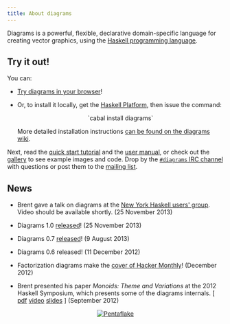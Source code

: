 ```yaml
---
title: About diagrams
---
```


Diagrams is a powerful, flexible, declarative domain-specific language
for creating vector graphics, using the
[Haskell programming language](http://haskell.org/).

Try it out!
-----------

You can:

* [Try diagrams in your browser](http://paste.hskll.org/)!

* Or, to install it locally, get the
  [Haskell Platform](http://hackage.haskell.org/platform/), then
  issue the command:

    <div style="text-align: center">
    `cabal install diagrams`
    </div>

    More detailed installation instructions [can be found on the diagrams wiki](http://www.haskell.org/haskellwiki/Diagrams/Install).

Next, read the [quick start tutorial](/doc/quickstart.html) and the
[user manual](http://projects.haskell.org/diagrams/manual/diagrams-manual.html),
or check out the [gallery](/gallery.html) to see example images and
code.  Drop by the [`#diagrams` IRC channel](http://webchat.freenode.net/)
with questions or post them to the
[mailing list](http://groups.google.com/group/diagrams-discuss).

News
----

* Brent gave a talk on diagrams at the
  [New York Haskell users' group](http://www.meetup.com/NY-Haskell/).
  Video should be available shortly. (25 November 2013)

* Diagrams 1.0 [released](/releases.html)! (25 November 2013)

* Diagrams 0.7 [released](/releases.html)! (9 August 2013)

* Diagrams 0.6 released! (11 December 2012)

* Factorization diagrams make the
  [cover of Hacker Monthly](http://hackermonthly.com/issue-31.html)!
  (December 2012)

* Brent presented his paper *Monoids: Theme and Variations* at the
  2012 Haskell Symposium, which presents some of the diagrams
  internals. [ [pdf](http://www.cis.upenn.edu/~byorgey/pub/monoid-pearl.pdf)
  [video](http://www.youtube.com/watch?v=X-8NCkD2vOw)
  [slides](http://www.cis.upenn.edu/~byorgey/pub/12-09-13-monoid-pearl-HS.pdf)
  ] (September 2012)

 <!--
<div style="text-align:center">
<a href="/gallery/Paradox.html"><img src="/images/Paradox-small.png" style="vertical-align: middle" title="Fibonacci paradox" /></a>
</div>

What's so great about it?
-------------------------

Diagrams is:

* *Declarative*: you specify *what* a diagram is, not *how* to draw it.

* *Compositional*: diagrams can be easily combined in many ways to produce
   more complex diagrams.

* *Embedded*: the full power of Haskell, including every library on
   [Hackage](http://hackage.haskell.org), is available to help construct and manipulate graphics.

* *Extensible*: extending diagrams with additional or higher-level
   functionality is as simple as writing a Haskell module.

* *Flexible*: diagrams is designed from the ground up to be as generic
   and flexible as possible.

 -->

<div style="text-align:center" >
<a href="/gallery/Pentaflake.html"><img src="/images/Pentaflake-small.png" style="vertical-align: middle" title="Pentaflake" /></a>
</div>

